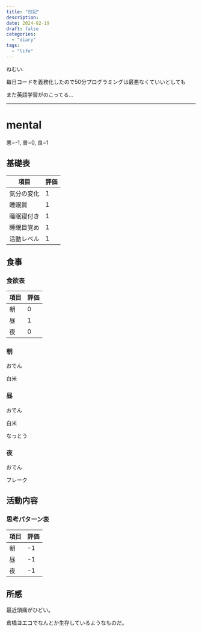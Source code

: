 ```yaml
---
title: "日記"
description:
date: 2024-02-19
draft: false
categories:
  - "diary"
tags:
  - "life"
---
```


ねむい.

毎日コードを義務化したので50分プログラミングは最悪なくていいとしても

まだ英語学習がのこってる...

---

# mental

悪=-1, 普=0, 良=1

## 基礎表

| 項目       | 評価 |
| ---------- | ---- |
| 気分の変化 | 1    |
| 睡眠質     | 1    |
| 睡眠寝付き | 1    |
| 睡眠目覚め | 1    |
| 活動レベル | 1    |

## 食事

### 食欲表

| 項目 | 評価 |
| ---- | ---- |
| 朝   | 0    |
| 昼   | 1    |
| 夜   | 0    |

### 朝

おでん

白米

### 昼

おでん

白米

なっとう

### 夜

おでん

フレーク

## 活動内容

### 思考パターン表

| 項目 | 評価 |
| ---- | ---- |
| 朝   | -1   |
| 昼   | -1   |
| 夜   | -1   |

## 所感

最近頭痛がひどい。

倉橋ヨエコでなんとか生存しているようなものだ。
